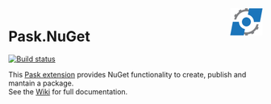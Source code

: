 <img src="https://raw.githubusercontent.com/lsgroi/Pask/master/Pask.png" align="right"/>

# Pask.NuGet

[![Build status](https://ci.appveyor.com/api/projects/status/vtgi7xi09druccs7?svg=true)](https://ci.appveyor.com/project/LucaSgroi/pask-nuget)

This [Pask extension](https://github.com/lsgroi/Pask/wiki/Extensions) provides NuGet functionality to create, publish and mantain a package.  
See the [Wiki](https://github.com/lsgroi/Pask.NuGet/wiki) for full documentation.
